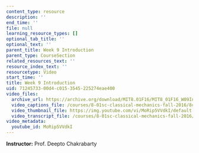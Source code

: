 ```yaml
---
content_type: resource
description: ''
end_time: ''
file: null
learning_resource_types: []
optional_tab_title: ''
optional_text: ''
parent_title: Week 9 Introduction
parent_type: CourseSection
related_resources_text: ''
resource_index_text: ''
resourcetype: Video
start_time: ''
title: Week 9 Introduction
uid: 71245733-00d4-c015-3545-225274eae400
video_files:
  archive_url: https://archive.org/download/MIT8.01F16/MIT8_01F16_W09Intro_360p.mp4
  video_captions_file: /courses/8-01sc-classical-mechanics-fall-2016/8ce0ddf98cbc55d69d057b3e299ca240_MoRip5VVdkI.vtt
  video_thumbnail_file: https://img.youtube.com/vi/MoRip5VVdkI/default.jpg
  video_transcript_file: /courses/8-01sc-classical-mechanics-fall-2016/ee1004e503e8267f37719452cddafb63_MoRip5VVdkI.pdf
video_metadata:
  youtube_id: MoRip5VVdkI
---
```


**Instructor:** Prof. Deepto Chakrabarty
